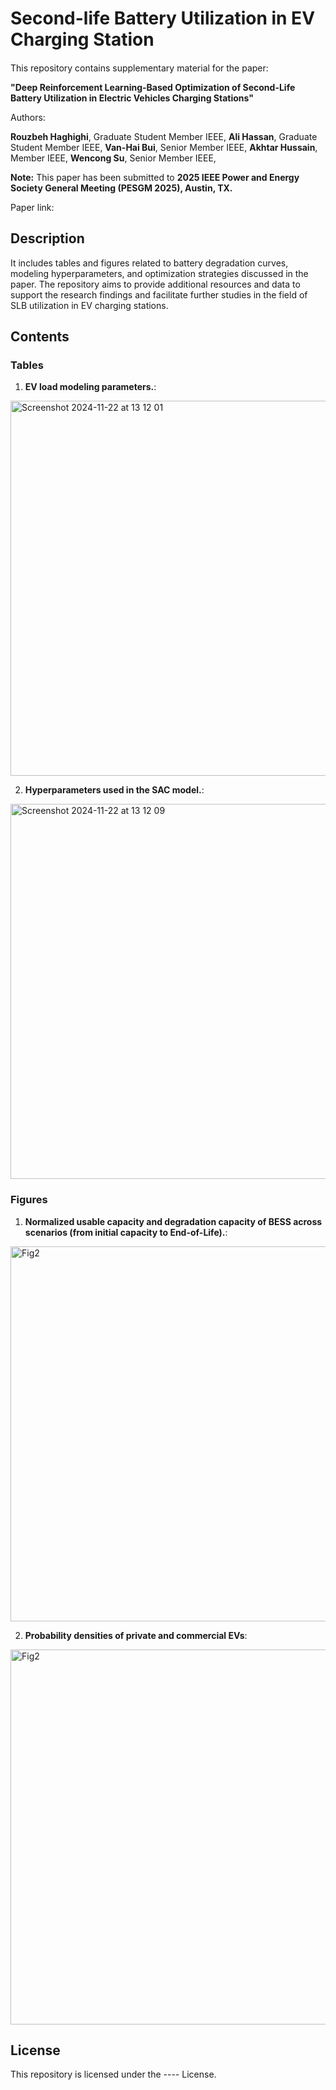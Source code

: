 # Second-life Battery Utilization in EV Charging Station

#### 
This repository contains supplementary material for the paper:

**"Deep Reinforcement Learning-Based Optimization of Second-Life Battery Utilization in Electric Vehicles Charging Stations"**

Authors:

**Rouzbeh Haghighi**, Graduate Student Member IEEE, **Ali Hassan**, Graduate Student Member IEEE, **Van-Hai Bui**, Senior Member IEEE, **Akhtar Hussain**, Member IEEE, **Wencong Su**, Senior Member IEEE, 

**Note:**
This paper has been submitted to **2025 IEEE Power and Energy Society General Meeting (PESGM 2025), Austin, TX.**

Paper link:

## Description

It includes tables and figures related to battery degradation curves, modeling hyperparameters, and optimization strategies discussed in the paper. The repository aims to provide additional resources and data to support the research findings and facilitate further studies in the field of SLB utilization in EV charging stations.


## Contents
### Tables

1. **EV load modeling parameters.**:

<img width="600" alt="Screenshot 2024-11-22 at 13 12 01" src="https://github.com/user-attachments/assets/8edf77f0-2662-4ec5-80f0-1f685c7e3679">

2. **Hyperparameters used in the SAC model.**:

<img width="600" alt="Screenshot 2024-11-22 at 13 12 09" src="https://github.com/user-attachments/assets/3ef7367e-9b26-4d2b-aa86-1e842c993b1c">


### Figures
1. **Normalized usable capacity and degradation capacity of BESS across scenarios (from initial capacity to End-of-Life).**:

<img width="600" alt="Fig2" src="https://github.com/user-attachments/assets/b0c9162c-331d-4fea-841b-f591fa742a28">



2. **Probability densities of private and commercial EVs**:

<img width="600" alt="Fig2" src="https://github.com/user-attachments/assets/bf7476b4-01d2-4e93-a5d8-ce1ef6875e9b">



## License

This repository is licensed under the ---- License.

